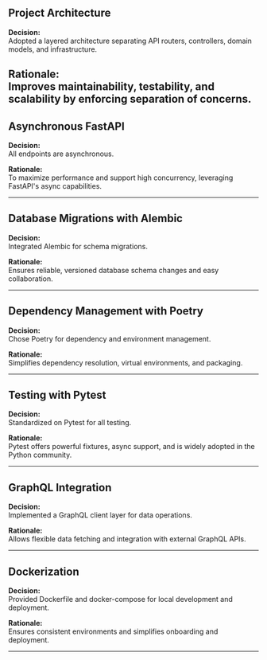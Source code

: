 
## Project Architecture

**Decision:**  
Adopted a layered architecture separating API routers, controllers, domain models, and infrastructure.

**Rationale:**  
Improves maintainability, testability, and scalability by enforcing separation of concerns.
---


## Asynchronous FastAPI

**Decision:**  
All endpoints are asynchronous.

**Rationale:**  
To maximize performance and support high concurrency, leveraging FastAPI's async capabilities.

---

## Database Migrations with Alembic

**Decision:**  
Integrated Alembic for schema migrations.

**Rationale:**  
Ensures reliable, versioned database schema changes and easy collaboration.

---

## Dependency Management with Poetry

**Decision:**  
Chose Poetry for dependency and environment management.

**Rationale:**  
Simplifies dependency resolution, virtual environments, and packaging.

---

## Testing with Pytest

**Decision:**  
Standardized on Pytest for all testing.

**Rationale:**  
Pytest offers powerful fixtures, async support, and is widely adopted in the Python community.

---

## GraphQL Integration

**Decision:**  
Implemented a GraphQL client layer for data operations.

**Rationale:**  
Allows flexible data fetching and integration with external GraphQL APIs.

---

## Dockerization

**Decision:**  
Provided Dockerfile and docker-compose for local development and deployment.

**Rationale:**  
Ensures consistent environments and simplifies onboarding and deployment.

---